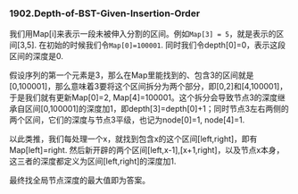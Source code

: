 ### 1902.Depth-of-BST-Given-Insertion-Order

我们用Map[i]来表示一段未被伸入分割的区间。例如```Map[3] = 5```，就是表示的区间[3,5]. 在初始的时候我们令```Map[0]=100001```. 同时我们令depth[0]=0，表示这段区间的深度是0.

假设序列的第一个元素是3，那么在Map里能找到的、包含3的区间就是[0,100001]，那么意味着3要将这个区间拆分为两个部分，即[0,2]和[4,100001]，于是我们就有更新Map[0]=2, Map[4]=100001。这个拆分会导致节点3的深度继承自区间[0,100001]的深度加1，即depth[3]=depth[0]+1；同时节点3左右两侧的两个区间，它们的深度与节点3平级，也记为node[0]=1, node[4]=1.

以此类推，我们每处理一个x，就找到包含x的这个区间[left,right]，即有Map[left]=right. 然后新开辟的两个区间[left,x-1],[x+1,right]，以及节点x本身，这三者的深度都定义为区间[left,right]的深度加1.

最终找全局节点深度的最大值即为答案。
